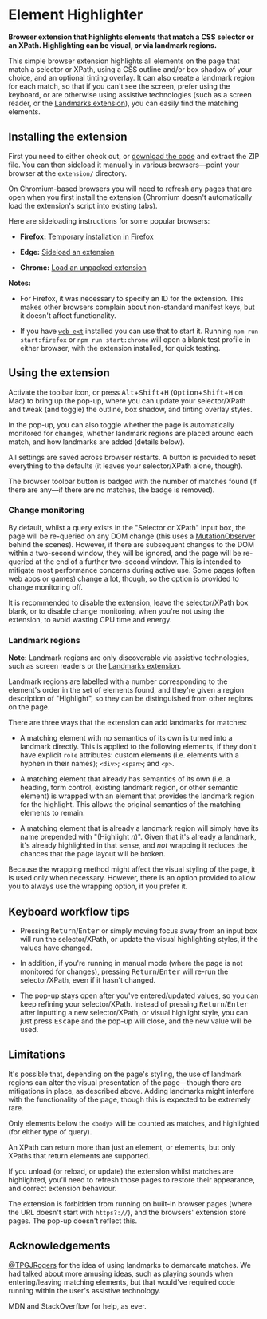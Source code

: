 Element Highlighter
===================

**Browser extension that highlights elements that match a CSS selector or an XPath. Highlighting can be visual, or via landmark regions.**

This simple browser extension highlights all elements on the page that match a selector or XPath, using a CSS outline and/or box shadow of your choice, and an optional tinting overlay. It can also create a landmark region for each match, so that if you can't see the screen, prefer using the keyboard, or are otherwise using assistive technologies (such as a screen reader, or the [Landmarks extension](https://matatk.agrip.org.uk/landmarks/)), you can easily find the matching elements.

Installing the extension
------------------------

First you need to either check out, or [download the code](https://github.com/matatk/element-highlighter/archive/refs/heads/main.zip) and extract the ZIP file. You can then sideload it manually in various browsers—point your browser at the `extension/` directory.

On Chromium-based browsers you will need to refresh any pages that are open when you first install the extension (Chromium doesn't automatically load the extension's script into existing tabs).

Here are sideloading instructions for some popular browsers:

* **Firefox:** [Temporary installation in Firefox](https://extensionworkshop.com/documentation/develop/temporary-installation-in-firefox/)

* **Edge:** [Sideload an extension](https://docs.microsoft.com/en-us/microsoft-edge/extensions-chromium/getting-started/extension-sideloading)

* **Chrome:** [Load an unpacked extension](https://developer.chrome.com/docs/extensions/mv3/getstarted/#unpacked)

**Notes:**

* For Firefox, it was necessary to specify an ID for the extension. This makes other browsers complain about non-standard manifest keys, but it doesn't affect functionality.

* If you have [`web-ext`](https://extensionworkshop.com/documentation/develop/getting-started-with-web-ext/) installed you can use that to start it. Running `npm run start:firefox` or `npm run start:chrome` will open a blank test profile in either browser, with the extension installed, for quick testing.

Using the extension
-------------------

Activate the toolbar icon, or press <kbd>Alt</kbd>+<kbd>Shift</kbd>+<kbd>H</kbd> (<kbd>Option</kbd>+<kbd>Shift</kbd>+<kbd>H</kbd> on Mac) to bring up the pop-up, where you can update your selector/XPath and tweak (and toggle) the outline, box shadow, and tinting overlay styles.

In the pop-up, you can also toggle whether the page is automatically monitored for changes, whether landmark regions are placed around each match, and how landmarks are added (details below).

All settings are saved across browser restarts. A button is provided to reset everything to the defaults (it leaves your selector/XPath alone, though).

The browser toolbar button is badged with the number of matches found (if there are any—if there are no matches, the badge is removed).

### Change monitoring

By default, whilst a query exists in the "Selector or XPath" input box, the page will be re-queried on any DOM change (this uses a [MutationObserver](https://developer.mozilla.org/en-US/docs/Web/API/MutationObserver) behind the scenes). However, if there are subsequent changes to the DOM within a two-second window, they will be ignored, and the page will be re-queried at the end of a further two-second window. This is intended to mitigate most performance concerns during active use. Some pages (often web apps or games) change a lot, though, so the option is provided to change monitoring off.

It is recommended to disable the extension, leave the selector/XPath box blank, or to disable change monitoring, when you're not using the extension, to avoid wasting CPU time and energy.

### Landmark regions

**Note:** Landmark regions are only discoverable via assistive technologies, such as screen readers or the [Landmarks extension](https://matatk.agrip.org.uk/landmarks/).

Landmark regions are labelled with a number corresponding to the element's order in the set of elements found, and they're given a region description of "Highlight", so they can be distinguished from other regions on the page.

There are three ways that the extension can add landmarks for matches:

* A matching element with no semantics of its own is turned into a landmark directly. This is applied to the following elements, if they don't have explicit `role` attributes: custom elements (i.e. elements with a hyphen in their names); `<div>`; `<span>`; and `<p>`.

* A matching element that already has semantics of its own (i.e. a heading, form control, existing landmark region, or other semantic element) is wrapped with an element that provides the landmark region for the highlight. This allows the original semantics of the matching elements to remain.

* A matching element that is already a landmark region will simply have its name prepended with "(Highlight _n_)". Given that it's already a landmark, it's already highlighted in that sense, and _not_ wrapping it reduces the chances that the page layout will be broken.

Because the wrapping method might affect the visual styling of the page, it is used only when necessary. However, there is an option provided to allow you to always use the wrapping option, if you prefer it.

Keyboard workflow tips
----------------------

* Pressing <kbd>Return</kbd>/<kbd>Enter</kbd> or simply moving focus away from an input box will run the selector/XPath, or update the visual highlighting styles, if the values have changed.

* In addition, if you're running in manual mode (where the page is not monitored for changes), pressing <kbd>Return</kbd>/<kbd>Enter</kbd> will re-run the selector/XPath, even if it hasn't changed.

* The pop-up stays open after you've entered/updated values, so you can keep refining your selector/XPath. Instead of pressing <kbd>Return</kbd>/<kbd>Enter</kbd> after inputting a new selector/XPath, or visual highlight style, you can just press <kbd>Escape</kbd> and the pop-up will close, and the new value will be used.

Limitations
-----------

It's possible that, depending on the page's styling, the use of landmark regions can alter the visual presentation of the page—though there are mitigations in place, as described above. Adding landmarks might interfere with the functionality of the page, though this is expected to be extremely rare.

Only elements below the `<body>` will be counted as matches, and highlighted (for either type of query).

An XPath can return more than just an element, or elements, but only XPaths that return elements are supported.

If you unload (or reload, or update) the extension whilst matches are highlighted, you'll need to refresh those pages to restore their appearance, and correct extension behaviour.

The extension is forbidden from running on built-in browser pages (where the URL doesn't start with `https?://`), and the browsers' extension store pages. The pop-up doesn't reflect this.

Acknowledgements
----------------

[@TPGJRogers](https://github.com/TPGJRogers) for the idea of using landmarks to demarcate matches. We had talked about more amusing ideas, such as playing sounds when entering/leaving matching elements, but that would've required code running within the user's assistive technology.

MDN and StackOverflow for help, as ever.
